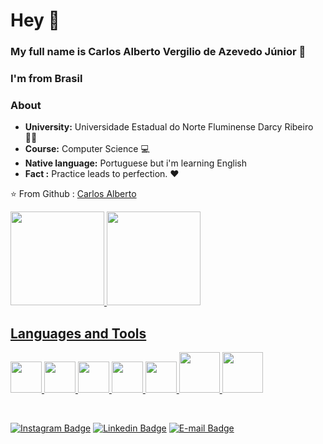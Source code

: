 # Hey 👋

### My full name is Carlos Alberto Vergilio de Azevedo Júnior 💖
### I'm from Brasil 


### About

-  **University:** Universidade Estadual do Norte Fluminense Darcy Ribeiro 🧘‍♀️ 
-  **Course:** Computer Science 💻
-  **Native language:** Portuguese but i'm learning English 
-  **Fact :** Practice leads to perfection. :heart:


⭐️ From
  Github : [Carlos Alberto](https://github.com/giliover) 
<div style="display: inline-block">
  <a href="https://github.com/giliover">
  <img height="150em" src="https://github-readme-stats.vercel.app/api?username=giliover&show_icons=true&theme=midnight-purple&include_all_commits=true&count_private=true"/>
  <img height="150em" src="https://github-readme-stats.vercel.app/api/top-langs/?username=giliover&layout=compact&langs_count=8&theme=midnight-purple"/>
<div>

## Languages and Tools 

<p align="left">
  <img src="https://media3.giphy.com/media/kdFc8fubgS31b8DsVu/giphy.webp" width="50">
  <img src="https://media3.giphy.com/media/ln7z2eWriiQAllfVcn/200w.webp" width="50">
  <img src="https://i.giphy.com/media/IdyAQJVN2kVPNUrojM/200.webp" width="50">
  <img src="https://media.giphy.com/media/KzJkzjggfGN5Py6nkT/giphy.gif" width="50">
  <img src="https://media.giphy.com/media/4fTlkeFYy9z17PG2lj/giphy.gif" width="50">
  <img src="https://media.giphy.com/media/2L9pc5lWdH0040aaW6/giphy.gif" width="65">
  <img src="https://media.giphy.com/media/enF8vwzq7MbFFti2k7/giphy.gif" width="65">  
  
 
</p> 

<br>


[![Instagram Badge](https://img.shields.io/badge/-@giliover-6633cc?style=flat-square&logo=Instagram&logoColor=white&link=https://www.instagram.com/giliover/)](https://www.instagram.com/giliover/) 
[![Linkedin Badge](https://img.shields.io/badge/-Carlos%20Vergilio-6633cc?style=flat-square&logo=Linkedin&logoColor=white&link=https://www.linkedin.com/in/giliover/)](https://www.linkedin.com/in/giliover/) 
[![E-mail Badge](https://img.shields.io/badge/-giliover@hotmail.com-6633cc?style=flat-square&logo=email&logoColor=white&link=mailto:giliover@hotmail.com)](mailto:giliover@hotmail.com)
